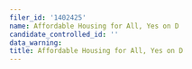 ```yaml
---
filer_id: '1402425'
name: Affordable Housing for All, Yes on D
candidate_controlled_id: ''
data_warning:
title: Affordable Housing for All, Yes on D
---
```

